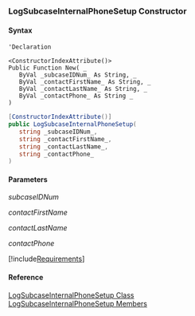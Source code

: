 ﻿### LogSubcaseInternalPhoneSetup Constructor

#### Syntax

```vbnet
'Declaration

<ConstructorIndexAttribute()>
Public Function New( _
   ByVal _subcaseIDNum_ As String, _
   ByVal _contactFirstName_ As String, _
   ByVal _contactLastName_ As String, _
   ByVal _contactPhone_ As String _
)
```

```csharp
[ConstructorIndexAttribute()]
public LogSubcaseInternalPhoneSetup( 
   string _subcaseIDNum_,
   string _contactFirstName_,
   string _contactLastName_,
   string _contactPhone_
)
```

#### Parameters

_subcaseIDNum_

_contactFirstName_

_contactLastName_

_contactPhone_

[!include[Requirements](../partials/requirements.md)]

#### Reference

[LogSubcaseInternalPhoneSetup Class](FChoice.Toolkits.Clarify~FChoice.Toolkits.Clarify.Support.LogSubcaseInternalPhoneSetup.md)  
[LogSubcaseInternalPhoneSetup Members](FChoice.Toolkits.Clarify~FChoice.Toolkits.Clarify.Support.LogSubcaseInternalPhoneSetup_members.md)
